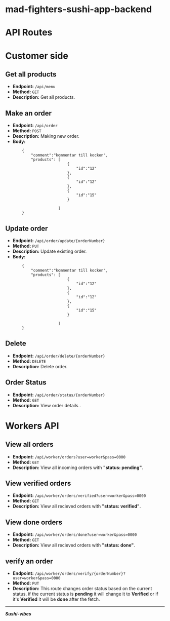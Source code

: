 # mad-fighters-sushi-app-backend
# API Routes

#  Customer side

## Get all products
- **Endpoint:** `/api/menu`
- **Method:** `GET`
- **Description:** Get all products.

## Make an order

- **Endpoint:** `/api/order`
- **Method:** `POST`
- **Description:** Making new order. 
- **Body:**
    ```
        {
            "comment":"kommentar till kocken",
            "products": [
                            {
                                "id":"12"
                            },
                            {
                                "id":"12"
                            },
                            {
                                "id":"15"
                            }
                    
                        ]
        }

    ```

## Update order
- **Endpoint:** `/api/order/update/{orderNumber}`
- **Method:** `PUT`
- **Description:** Update existing order. 
- **Body:**
    ```
        {
            "comment":"kommentar till kocken",
            "products": [
                            {
                                "id":"12"
                            },
                            {
                                "id":"12"
                            },
                            {
                                "id":"15"
                            }
                    
                        ]
        }

    ```
## Delete 

- **Endpoint:** `/api/order/delete/{orderNumber}`
- **Method:** `DELETE`
- **Description:** Delete order.



## Order Status  

- **Endpoint:** `/api/order/status/{orderNumber}`
- **Method:** `GET`
- **Description:** View order details .




# Workers API  

## View all orders
- **Endpoint:** `/api/worker/orders?user=worker&pass=0000`
- **Method:** `GET`
- **Description:** View all incoming orders with **"status: pending"**.

## View verified orders
- **Endpoint:** `/api/worker/orders/verified?user=worker&pass=0000`
- **Method:** `GET`
- **Description:** View all recieved orders with **"status: verified"**.

## View done orders
- **Endpoint:** `/api/worker/orders/done?user=worker&pass=0000`
- **Method:** `GET`
- **Description:** View all recieved orders with **"status: done"**.


## verify an order 
- **Endpoint:** `/api/worker/orders/verify/{orderNumber}?user=worker&pass=0000`
- **Method:** `PUT`
- **Description:** This route changes order status based on the current status. if the current status is **pending** it will change it to **Verified** or if it's **Verified** it will be **done** after the fetch.


-------

 ***Sushi-vibes***

